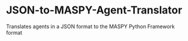 # JSON-to-MASPY-Agent-Translator
Translates agents in a JSON format to the MASPY Python Framework format
